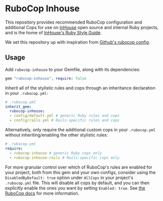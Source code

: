 # RuboCop Inhouse

This repository provides recommended RuboCop configuration and additional Cops
for use on [InHouse](https://inhouse.work) open source and internal Ruby
projects, and is the home of [InHouse's Ruby Style Guide](./STYLEGUIDE.md).

We set this repository up with inspiration from 
[Github's rubocop config](https://github.com/github/rubocop-github/tree/main).

## Usage

Add `rubocop-inhouse` to your Gemfile, along with its dependencies:

  ```ruby
  gem "rubocop-inhouse", require: false
  ```

Inherit all of the stylistic rules and cops through an inheritance declaration
in your `.rubocop.yml`:

  ```yaml
  # .rubocop.yml
  inherit_gem:
    rubocop-inhouse:
    - config/default.yml # generic Ruby rules and cops
    - config/rails.yml # Rails-specific rules and cops
  ```

Alternatively, only require the additional custom cops in your `.rubocop.yml`
without inheriting/enabling the other stylistic rules:

  ```yaml
  # .rubocop.yml
  require:
    - rubocop-inhouse # generic Ruby cops only
    - rubocop-inhouse-rails # Rails-specific cops only
  ```

For more granular control over which of RuboCop's rules are enabled for your
project, both from this gem and your own configs, consider using the
`DisabledByDefault: true` option under `AllCops` in your project's
`.rubocop.yml` file. This will disable all cops by default, and you can then
explicitly enable the ones you want by setting `Enabled: true`. See [the RuboCop
docs](https://docs.rubocop.org/rubocop/configuration.html#enabled) for more
information.
